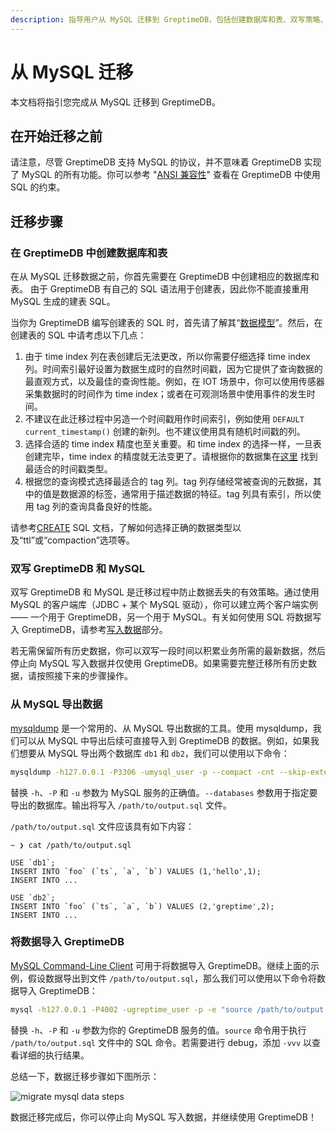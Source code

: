 ```yaml
---
description: 指导用户从 MySQL 迁移到 GreptimeDB，包括创建数据库和表、双写策略、数据导出和导入等步骤。
---
```


# 从 MySQL 迁移

本文档将指引您完成从 MySQL 迁移到 GreptimeDB。

## 在开始迁移之前

请注意，尽管 GreptimeDB 支持 MySQL 的协议，并不意味着 GreptimeDB 实现了 MySQL
的所有功能。你可以参考 "[ANSI 兼容性](/reference/sql/compatibility.md)" 查看在 GreptimeDB 中使用 SQL 的约束。

## 迁移步骤

### 在 GreptimeDB 中创建数据库和表

在从 MySQL 迁移数据之前，你首先需要在 GreptimeDB 中创建相应的数据库和表。
由于 GreptimeDB 有自己的 SQL 语法用于创建表，因此你不能直接重用 MySQL 生成的建表 SQL。

当你为 GreptimeDB 编写创建表的 SQL 时，首先请了解其“[数据模型](/user-guide/concepts/data-model.md)”。然后，在创建表的
SQL 中请考虑以下几点：

1. 由于 time index 列在表创建后无法更改，所以你需要仔细选择 time index
   列。时间索引最好设置为数据生成时的自然时间戳，因为它提供了查询数据的最直观方式，以及最佳的查询性能。例如，在 IOT
   场景中，你可以使用传感器采集数据时的时间作为 time index；或者在可观测场景中使用事件的发生时间。
2. 不建议在此迁移过程中另造一个时间戳用作时间索引，例如使用 `DEFAULT current_timestamp()` 创建的新列。也不建议使用具有随机时间戳的列。
3. 选择合适的 time index 精度也至关重要。和 time index 的选择一样，一旦表创建完毕，time index
   的精度就无法变更了。请根据你的数据集在[这里](/reference/sql/data-types#data-types-compatible-with-mysql-and-postgresql)
   找到最适合的时间戳类型。
4. 根据您的查询模式选择最适合的 tag 列。tag 列存储经常被查询的元数据，其中的值是数据源的标签，通常用于描述数据的特征。tag 列具有索引，所以使用 tag 列的查询具备良好的性能。

请参考[CREATE](/reference/sql/create.md) SQL 文档，了解如何选择正确的数据类型以及“ttl”或“compaction”选项等。

### 双写 GreptimeDB 和 MySQL

双写 GreptimeDB 和 MySQL 是迁移过程中防止数据丢失的有效策略。通过使用 MySQL 的客户端库（JDBC + 某个 MySQL
驱动），你可以建立两个客户端实例 —— 一个用于 GreptimeDB，另一个用于 MySQL。有关如何使用 SQL 将数据写入
GreptimeDB，请参考[写入数据](/user-guide/ingest-data/for-iot/sql.md)部分。

若无需保留所有历史数据，你可以双写一段时间以积累业务所需的最新数据，然后停止向 MySQL 写入数据并仅使用
GreptimeDB。如果需要完整迁移所有历史数据，请按照接下来的步骤操作。

### 从 MySQL 导出数据

[mysqldump](https://dev.mysql.com/doc/refman/8.4/en/mysqldump.html) 是一个常用的、从 MySQL 导出数据的工具。使用
mysqldump，我们可以从 MySQL 中导出后续可直接导入到 GreptimeDB 的数据。例如，如果我们想要从 MySQL 导出两个数据库 `db1` 和
`db2`，我们可以使用以下命令：

```bash
mysqldump -h127.0.0.1 -P3306 -umysql_user -p --compact -cnt --skip-extended-insert --databases db1 db2 > /path/to/output.sql
```

替换 `-h`、`-P` 和 `-u` 参数为 MySQL 服务的正确值。`--databases` 参数用于指定要导出的数据库。输出将写入
`/path/to/output.sql` 文件。

`/path/to/output.sql` 文件应该具有如下内容：

```plaintext
~ ❯ cat /path/to/output.sql

USE `db1`;
INSERT INTO `foo` (`ts`, `a`, `b`) VALUES (1,'hello',1);
INSERT INTO ...

USE `db2`;
INSERT INTO `foo` (`ts`, `a`, `b`) VALUES (2,'greptime',2);
INSERT INTO ...
```

### 将数据导入 GreptimeDB

[MySQL Command-Line Client](https://dev.mysql.com/doc/refman/8.4/en/mysql.html) 可用于将数据导入
GreptimeDB。继续上面的示例，假设数据导出到文件 `/path/to/output.sql`，那么我们可以使用以下命令将数据导入 GreptimeDB：

```bash
mysql -h127.0.0.1 -P4002 -ugreptime_user -p -e "source /path/to/output.sql"
```

替换 `-h`、`-P` 和 `-u` 参数为你的 GreptimeDB 服务的值。`source` 命令用于执行 `/path/to/output.sql` 文件中的 SQL
命令。若需要进行 debug，添加 `-vvv` 以查看详细的执行结果。

总结一下，数据迁移步骤如下图所示：

![migrate mysql data steps](/migration-mysql.jpg)

数据迁移完成后，你可以停止向 MySQL 写入数据，并继续使用 GreptimeDB！
